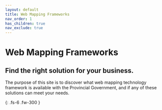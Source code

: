 ```yaml
---
layout: default
title: Web Mapping Frameworks
nav_order: 1
has_children: true
nav_exclude: true
---
```


# Web Mapping Frameworks

## Find the right solution for your business. 

The purpose of this site is to discover what web mapping technology framework is available with the Provincial Government, and if any of these solutions can meet your needs.

{: .fs-6 .fw-300 }

